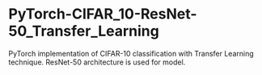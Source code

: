 # PyTorch-CIFAR_10-ResNet-50_Transfer_Learning
PyTorch implementation of CIFAR-10 classification with Transfer Learning technique. ResNet-50 architecture is used for model.
